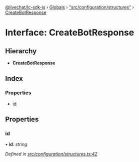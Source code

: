 [@livechat/lc-sdk-js](../README.md) › [Globals](../globals.md) › ["src/configuration/structures"](../modules/_src_configuration_structures_.md) › [CreateBotResponse](_src_configuration_structures_.createbotresponse.md)

# Interface: CreateBotResponse

## Hierarchy

* **CreateBotResponse**

## Index

### Properties

* [id](_src_configuration_structures_.createbotresponse.md#id)

## Properties

###  id

• **id**: *string*

*Defined in [src/configuration/structures.ts:42](https://github.com/livechat/lc-sdk-js/blob/3cb601c/src/configuration/structures.ts#L42)*
